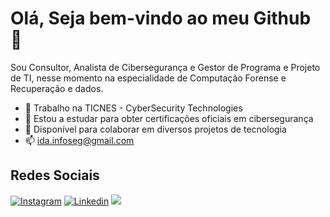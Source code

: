 # Olá, Seja bem-vindo ao meu Github 🤝


Sou Consultor, Analista de Cibersegurança e Gestor de Programa e Projeto de TI, nesse momento na especialidade de Computação Forense e Recuperação e dados.
- 🔭 Trabalho na TICNES - CyberSecurity Technologies
- 🌱 Estou a estudar para obter certificações oficiais em cibersegurança
- 👯 Disponível para colaborar em diversos projetos de tecnologia
- 📫 ida.infoseg@gmail.com

## Redes Sociais
<div style="display: inline_block">
 
  [![Instagram](https://img.shields.io/badge/Instagram-E4405F?style=for-the-badge&logo=instagram&logoColor=white)](https://www.instagram.com/_idaleciosilvatech/)
  [![Linkedin](https://img.shields.io/badge/LinkedIn-0077B5?style=for-the-badge&logo=linkedin&logoColor=white)](https://www.linkedin.com/in/idal%C3%A9cio-silva-4048b7148/)
  <img alt=" " src="https://img.shields.io/badge/Twitter-1DA1F2?style=for-the-badge&logo=twitter&logoColor=white">
